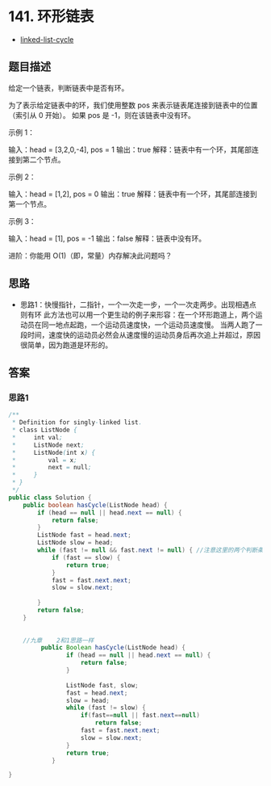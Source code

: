 # 141. 环形链表

- [linked-list-cycle](https://leetcode-cn.com/problems/linked-list-cycle/)


## 题目描述
给定一个链表，判断链表中是否有环。

为了表示给定链表中的环，我们使用整数 pos 来表示链表尾连接到链表中的位置（索引从 0 开始）。 如果 pos 是 -1，则在该链表中没有环。

 

示例 1：

输入：head = [3,2,0,-4], pos = 1
输出：true
解释：链表中有一个环，其尾部连接到第二个节点。


示例 2：

输入：head = [1,2], pos = 0
输出：true
解释：链表中有一个环，其尾部连接到第一个节点。


示例 3：

输入：head = [1], pos = -1
输出：false
解释：链表中没有环。


 

进阶：你能用 O(1)（即，常量）内存解决此问题吗？


## 思路
- 思路1：快慢指针，二指针，一个一次走一步，一个一次走两步。出现相遇点则有环
此方法也可以用一个更生动的例子来形容：在一个环形跑道上，两个运动员在同一地点起跑，一个运动员速度快，一个运动员速度慢。
当两人跑了一段时间，速度快的运动员必然会从速度慢的运动员身后再次追上并超过，原因很简单，因为跑道是环形的。


## 答案
### 思路1

```java
/**
 * Definition for singly-linked list.
 * class ListNode {
 *     int val;
 *     ListNode next;
 *     ListNode(int x) {
 *         val = x;
 *         next = null;
 *     }
 * }
 */
public class Solution {
    public boolean hasCycle(ListNode head) {
        if (head == null || head.next == null) {
            return false;
        }
        ListNode fast = head.next;
        ListNode slow = head;
        while (fast != null && fast.next != null) { //注意这里的两个判断条件，缺一不可，否则报空指针错误
            if (fast == slow) {
                return true;
            }
            fast = fast.next.next;
            slow = slow.next;
            
        }
        return false;
    }
    
    
    //九章    2和1思路一样
         public Boolean hasCycle(ListNode head) {
                if (head == null || head.next == null) {
                    return false;
                }
    
                ListNode fast, slow;
                fast = head.next;
                slow = head;
                while (fast != slow) {
                    if(fast==null || fast.next==null)
                        return false;
                    fast = fast.next.next;
                    slow = slow.next;
                }
                return true;
            }

}
```

